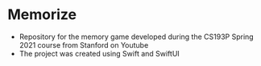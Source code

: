 # Memorize
* Repository for the memory game developed during the CS193P Spring 2021 course from Stanford on Youtube
* The project was created using Swift and SwiftUI
